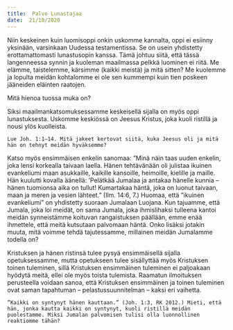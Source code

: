 ```yaml
---
title:  Palvo Lunastajaa
date:  21/10/2020
---
```


Niin keskeinen kuin luomisoppi onkin uskomme kannalta, oppi ei esiinny yksinään, varsinkaan Uudessa testamentissa. Se on usein yhdistetty erottamattomasti lunastusopin kanssa. Tämä johtuu siitä, että tässä langenneessa synnin ja kuoleman maailmassa pelkkä luominen ei riitä. Me elämme, taistelemme, kärsimme (kaikki meistä) ja mitä sitten? Me kuolemme ja lopulta meidän kohtalomme ei ole sen kummempi kuin tien poskeen jääneiden eläinten raatojen.

Mitä hienoa tuossa muka on?

Siksi maailmankatsomuksessamme keskeisellä sijalla on myös oppi lunastuksesta. Uskomme keskiössä on Jeesus Kristus, joka kuoli ristillä ja nousi ylös kuolleista.

`Lue Joh. 1:1–14. Mitä jakeet kertovat siitä, kuka Jeesus oli ja mitä hän on tehnyt meidän hyväksemme?`

Katso myös ensimmäisen enkelin sanomaa: ”Minä näin taas uuden enkelin, joka lensi korkealla taivaan laella. Hänen tehtävänään oli julistaa ikuinen evankeliumi maan asukkaille, kaikille kansoille, heimoille, kielille ja maille. Hän kuulutti kovalla äänellä: ’Pelätkää Jumalaa ja antakaa hänelle kunnia – hänen tuomionsa aika on tullut! Kumartakaa häntä, joka on luonut taivaan, maan ja meren ja vesien lähteet.” (Ilm. 14:6, 7.) Huomaa, että ”ikuinen evankeliumi” on yhdistetty suoraan Jumalaan Luojana. Kun tajuamme, että Jumala, joka loi meidät, on sama Jumala, joka ihmislihaksi tulleena kantoi meidän synneistämme koituvan rangaistuksen päällään, emme enää ihmettele, että meitä kutsutaan palvomaan häntä. Onko lisäksi jotakin muuta, mitä voimme tehdä tajutessamme, millainen meidän Jumalamme todella on?

Kristuksen ja hänen ristinsä tulee pysyä ensimmäisellä sijalla opetuksessamme, mutta opetukseen tulee sisällyttää myös Kristuksen toinen tuleminen, sillä Kristuksen ensimmäinen tuleminen ei paljoakaan hyödytä meitä, ellei ole myös toista tulemista. Raamatun ilmoituksen perusteella voidaan sanoa, että Kristuksen ensimmäinen ja toinen tuleminen ovat saman tapahtuman – pelastussuunnitelman – kaksi eri vaihetta.

`”Kaikki on syntynyt hänen kauttaan.” (Joh. 1:3, RK 2012.) Mieti, että hän, jonka kautta kaikki on syntynyt, kuoli ristillä meidän puolestamme. Miksi Jumalan palvomisen tulisi olla luonnollinen reaktiomme tähän?`